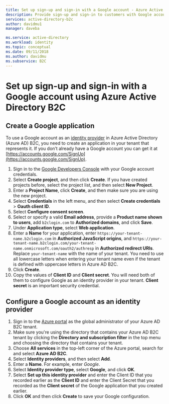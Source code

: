 ```yaml
---
title: Set up sign-up and sign-in with a Google account - Azure Active Directory B2C | Microsoft Docs
description: Provide sign-up and sign-in to customers with Google accounts in your applications using Azure Active Directory B2C.
services: active-directory-b2c
author: davidmu1
manager: daveba

ms.service: active-directory
ms.workload: identity
ms.topic: conceptual
ms.date: 09/11/2018
ms.author: davidmu
ms.subservice: B2C
---
```


# Set up sign-up and sign-in with a Google account using Azure Active Directory B2C

## Create a Google application

To use a Google account as an [identity provider](active-directory-b2c-reference-oauth-code.md) in Azure Active Directory (Azure AD) B2C, you need to create an application in your tenant that represents it. If you don’t already have a Google account you can get it at [https://accounts.google.com/SignUp](https://accounts.google.com/SignUp).

1. Sign in to the [Google Developers Console](https://console.developers.google.com/) with your Google account credentials.
2. Select **Create project**, and then click **Create**. If you have created projects before, select the project list, and then select **New Project**.
3. Enter a **Project Name**, click **Create**, and then make sure you are using the new project.
3. Select **Credentials** in the left menu, and then select **Create credentials** > **Oauth client ID**.
4. Select **Configure consent screen**.
5. Select or specify a valid **Email address**, provide a **Product name shown to users**, add `b2clogin.com` to **Authorized domains**, and click **Save**.
6. Under **Application type**, select **Web application**.
7. Enter a **Name** for your application, enter `https://your-tenant-name.b2clogin.com` in **Authorized JavaScript origins**, and `https://your-tenant-name.b2clogin.com/your-tenant-name.onmicrosoft.com/oauth2/authresp` in **Authorized redirect URIs**. Replace `your-tenant-name` with the name of your tenant. You need to use all lowercase letters when entering your tenant name even if the tenant is defined with uppercase letters in Azure AD B2C.
8. Click **Create**.
9. Copy the values of **Client ID** and **Client secret**. You will need both of them to configure Google as an identity provider in your tenant. **Client secret** is an important security credential.

## Configure a Google account as an identity provider

1. Sign in to the [Azure portal](https://portal.azure.com/) as the global administrator of your Azure AD B2C tenant.
2. Make sure you're using the directory that contains your Azure AD B2C tenant by clicking the **Directory and subscription filter** in the top menu and choosing the directory that contains your tenant.
3. Choose **All services** in the top-left corner of the Azure portal, search for and select **Azure AD B2C**.
4. Select **Identity providers**, and then select **Add**.
5. Enter a **Name**. For example, enter *Google*.
6. Select **Identity provider type**, select **Google**, and click **OK**.
7. Select **Set up this identity provider** and enter the Client ID that you recorded earlier as the **Client ID** and enter the Client Secret that you recorded as the **Client secret** of the Google application that you created earlier.
8. Click **OK** and then click **Create** to save your Google configuration.

